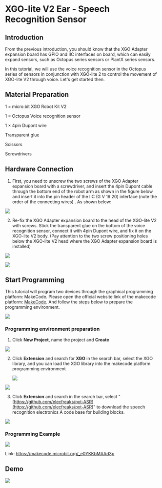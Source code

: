 ﻿---
sidebar_position: 4
sidebar_label: XGO-lite V2 Ear - Voice Recognition Sensor
---

# XGO-lite V2 Ear - Speech Recognition Sensor

## Introduction

From the previous introduction, you should know that the XGO Adapter expansion board has GPIO and IIC interfaces on board, which can easily expand sensors, such as Octopus series sensors or PlantX series sensors.

In this tutorial, we will use the voice recognition sensor in the Octopus series of sensors in conjunction with XGO-lite 2 to control the movement of XGO-lite V2 through voice. Let's get started then.

## Material Preparation

1 × micro:bit XGO Robot Kit V2

1 × Octopus Voice recognition sensor

1 × 4pin Dupont wire

Transparent glue

Scissors

Screwdrivers

## Hardware Connection

1. First, you need to unscrew the two screws of the XGO Adapter expansion board with a screwdriver, and insert the 4pin Dupont cable through the bottom end of the robot arm as shown in the figure below and insert it into the pin header of the IIC (G V 19 20) interface (note the order of the connecting wires) . As shown below:

![](https://wiki-media-ef.oss-cn-hongkong.aliyuncs.com//images/microbit-xgo-lite-v2-voice-01.png)

2. Re-fix the XGO Adapter expansion board to the head of the XGO-lite V2 with screws. Stick the transparent glue on the bottom of the voice recognition sensor, connect it with 4pin Dupont wire, and fix it on the XGO-lite V2 body. (Pay attention to the two screw positioning holes below the XGO-lite V2 head where the XGO Adapter expansion board is installed)

![](https://wiki-media-ef.oss-cn-hongkong.aliyuncs.com//images/microbit-xgo-lite-v2-voice-04.png)

![](https://wiki-media-ef.oss-cn-hongkong.aliyuncs.com//images/microbit-xgo-lite-v2-voice-02.png)

## Start Programming

This tutorial will program two devices through the graphical programming platform: MakeCode. Please open the official website link of the makecode platform: [MakeCode](https://makecode.microbit.org/#). And follow the steps below to prepare the programming environment.

![](https://wiki-media-ef.oss-cn-hongkong.aliyuncs.com//images/microbit-xgo-lite-v2-makecode-01.png)

### Programming environment preparation

1.  Click **New Project**, name the project and **Create**

![](https://wiki-media-ef.oss-cn-hongkong.aliyuncs.com//images/microbit-xgo-lite-v2-makecode-02.png)



2. Click **Extension** and search for **XGO** in the search bar, select the XGO library, and you can load the XGO library into the makecode platform programming environment

   

   ![](https://wiki-media-ef.oss-cn-hongkong.aliyuncs.com//images/microbit-xgo-lite-v2-makecode-03.png)

![](https://wiki-media-ef.oss-cn-hongkong.aliyuncs.com//images/microbit-xgo-lite-v2-makecode-03-1.png)

3. Click **Extension** and search in the search bar, select "[https://github.com/elecfreaks/pxt-ASR](https://github.com/elecfreaks/pxt-ASR)" to download the speech recognition electronics A code base for building blocks.

![](https://wiki-media-ef.oss-cn-hongkong.aliyuncs.com//images/microbit-xgo-lite-v2-voice-03.png)

### Programming Example

![](https://wiki-media-ef.oss-cn-hongkong.aliyuncs.com//images/microbit-xgo-lite-v2-voice-05.png)



Link: https://makecode.microbit.org/_e0YKKbMAAd3p

## Demo

![](https://wiki-media-ef.oss-cn-hongkong.aliyuncs.com//images/microbit-xgo-lite-v2-voice-06.gif)
